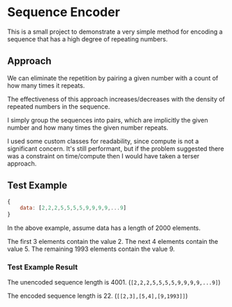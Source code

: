 # Sequence Encoder

This is a small project to demonstrate a very simple method for encoding a sequence that has a high degree of repeating numbers.

## Approach

We can eliminate the repetition by pairing a given number with a count of how many times it repeats.

The effectiveness of this approach increases/decreases with the density of repeated numbers in the sequence.

I simply group the sequences into pairs, which are implicitly the given number and how many times the given number repeats.

I used some custom classes for readability, since compute is not a significant concern. It's still performant, but if the problem suggested there was a constraint on time/compute then I would have taken a terser approach.

## Test Example

```javascript
{ 
    data: [2,2,2,5,5,5,5,9,9,9,9,...9] 
}
```
In the above example, assume data has a length of 2000 elements.

The first 3 elements contain the value 2. The next 4 elements contain the value 5. The remaining 1993 elements contain the value 9.

### Test Example Result

The unencoded sequence length is 4001. (`[2,2,2,5,5,5,5,9,9,9,9,...9]`)

The encoded sequence length is 22. (`[[2,3],[5,4],[9,1993]]`)
